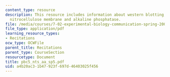 ```yaml
---
content_type: resource
description: This resource includes information about western blotting, antibodies,
  nitrocellulose membrane and alkaline phosphatase.
file: /media/courses/7-02-experimental-biology-communication-spring-2005/a4b20ac31b47923f697d46403025f456_pbc5_nts_aa_sp5.pdf
file_type: application/pdf
learning_resource_types:
- Recitations
ocw_type: OCWFile
parent_title: Recitations
parent_type: CourseSection
resourcetype: Document
title: pbc5_nts_aa_sp5.pdf
uid: a4b20ac3-1b47-923f-697d-46403025f456
---
```

